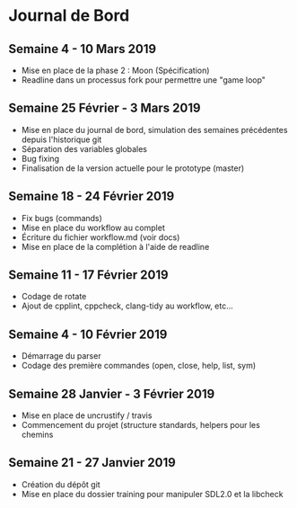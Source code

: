 # Journal de Bord

## Semaine 4 - 10 Mars 2019

- Mise en place de la phase 2 : Moon (Spécification)
- Readline dans un processus fork pour permettre une "game loop"

## Semaine 25 Février - 3 Mars 2019

- Mise en place du journal de bord, simulation des semaines précédentes depuis l'historique git
- Séparation des variables globales
- Bug fixing
- Finalisation de la version actuelle pour le prototype (master)

## Semaine 18 - 24 Février 2019

- Fix bugs (commands)
- Mise en place du workflow au complet
- Écriture du fichier workflow.md (voir docs)
- Mise en place de la complétion à l'aide de readline

## Semaine 11 - 17 Février 2019

- Codage de rotate
- Ajout de cpplint, cppcheck, clang-tidy au workflow, etc...

## Semaine 4 - 10 Février 2019

- Démarrage du parser
- Codage des première commandes (open, close, help, list, sym)

## Semaine 28 Janvier - 3 Février 2019

- Mise en place de uncrustify / travis
- Commencement du projet (structure standards, helpers pour les chemins

## Semaine 21 - 27 Janvier 2019

- Création du dépôt git
- Mise en place du dossier training pour manipuler SDL2.0 et la libcheck